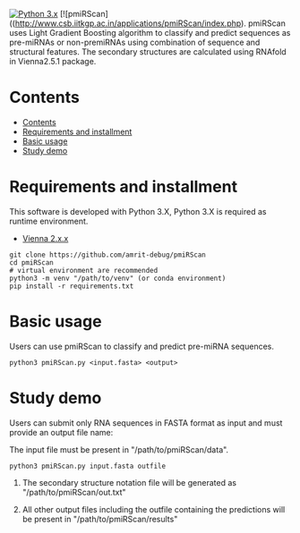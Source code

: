 [![Python 3.x](https://img.shields.io/badge/Python-3.X-green.svg)](https://www.python.org/)
[![pmiRScan]((http://www.csb.iitkgp.ac.in/applications/pmiRScan/index.php).
pmiRScan uses Light Gradient Boosting algorithm to classify and predict sequences as pre-miRNAs or non-premiRNAs using combination of sequence and structural features. The secondary structures are calculated using RNAfold in Vienna2.5.1 package.

# Contents
- [Contents](#contents)
- [Requirements and installment](#requirements-and-installment)
- [Basic usage](#basic-usage)
- [Study demo](#study-demo)


# Requirements and installment
This software is developed with Python 3.X, Python 3.X is required as runtime environment.
- [Vienna 2.x.x](https://www.tbi.univie.ac.at/RNA/)

```shell
git clone https://github.com/amrit-debug/pmiRScan
cd pmiRScan
# virtual environment are recommended
python3 -m venv "/path/to/venv" (or conda environment)
pip install -r requirements.txt
```
# Basic usage
Users can use pmiRScan to classify and predict pre-miRNA sequences.

```usage:
python3 pmiRScan.py <input.fasta> <output>
```
# Study demo
Users can submit only RNA sequences in FASTA format as input and must provide an output file name:

The input file must be present in "/path/to/pmiRScan/data".

```shell
python3 pmiRScan.py input.fasta outfile

```
1. The secondary structure notation file will be generated as "/path/to/pmiRScan/out.txt"

2. All other output files including the outfile containing the predictions will be present in 
"/path/to/pmiRScan/results"

